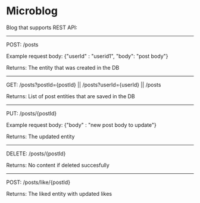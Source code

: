 # Microblog
Blog that supports REST API:

---

POST: /posts

Example request body: {"userId" : "userid1", "body": "post body"}

Returns: The entity that was created in the DB

---
GET: /posts?postId={postId} || /posts?userId={userId} || /posts

Returns: List of post entities that are saved in the DB

---
PUT: /posts/{postId}

Example request body: {"body" : "new post body to update"}

Returns: The updated entity

---
DELETE: /posts/{postId}

Returns: No content if deleted succesfully

---

POST: /posts/like/{postId}

Returns: The liked entity with updated likes
